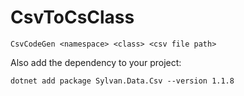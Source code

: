 # CsvToCsClass

```
CsvCodeGen <namespace> <class> <csv file path>
```

Also add the dependency to your project:
```
dotnet add package Sylvan.Data.Csv --version 1.1.8
```